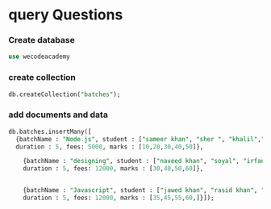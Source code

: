 # query Questions 
### Create database
```sql
use wecodeacademy
```
### create collection
```sql
db.createCollection("batches");
```
###  add documents and data
```sql
db.batches.insertMany([
  {batchName : "Node.js", student : ["sameer khan", "sher ", "khalil","aarif khan"],
  duration : 5, fees: 5000, marks : [10,20,30,40,50]},
  ```
```sql
    {batchName : "designing", student : ["naveed khan", "soyal", "irfan khan", "adil khan"], 
    duration : 5, fees: 12000, marks : [30,40,50,60]},
```
```sql

    {batchName : "Javascript", student : ["jawed khan", "rasid khan", "frman khan", "sam khan"],
    duration : 5, fees: 12000, marks : [35,45,55,60,]}]);
  ```
